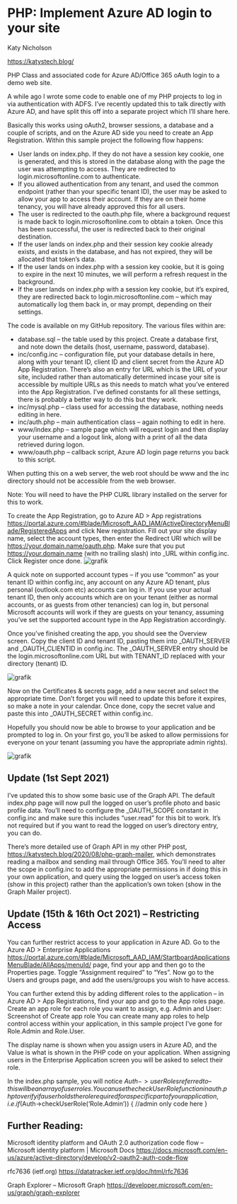 # PHP: Implement Azure AD login to your site

Katy Nicholson

https://katystech.blog/

PHP Class and associated code for Azure AD/Office 365 oAuth login to a demo web site.



A while ago I wrote some code to enable one of my PHP projects to log in via authentication with ADFS. I’ve recently updated this to talk directly with Azure AD, and have split this off into a separate project which I’ll share here.

Basically this works using oAuth2, browser sessions, a database and a couple of scripts, and on the Azure AD side you need to create an App Registration. Within this sample project the following flow happens:

*    User lands on index.php. If they do not have a session key cookie, one is generated, and this is stored in the database along with the page the user was attempting to access. They are redirected to login.microsoftonline.com to authenticate.
*    If you allowed authentication from any tenant, and used the common endpoint (rather than your specific tenant ID), the user may be asked to allow your app to access their account. If they are on their home tenancy, you will have already approved this for all users.
*    The user is redirected to the oauth.php file, where a background request is made back to login.microsoftonline.com to obtain a token. Once this has been successful, the user is redirected back to their original destination.
*    If the user lands on index.php and their session key cookie already exists, and exists in the database, and has not expired, they will be allocated that token’s data.
*    If the user lands on index.php with a session key cookie, but it is going to expire in the next 10 minutes, we will perform a refresh request in the background.
*    If the user lands on index.php with a session key cookie, but it’s expired, they are redirected back to login.microsoftonline.com – which may automatically log them back in, or may prompt, depending on their settings.

The code is available on my GitHub repository. The various files within are:

*    database.sql – the table used by this project. Create a database first, and note down the details (host, username, password, database).
*    inc/config.inc – configuration file, put your database details in here, along with your tenant ID, client ID and client secret from the Azure AD App Registration. There’s also an entry for URL which is the URL of your site, included rather than automatically determined incase your site is accessible by multiple URLs as this needs to match what you’ve entered into the App Registration. I’ve defined constants for all these settings, there is probably a better way to do this but they work.
*    inc/mysql.php – class used for accessing the database, nothing needs editing in here.
*    inc/auth.php – main authentication class – again nothing to edit in here.
*    www/index.php – sample page which will request login and then display your username and a logout link, along with a print of all the data retrieved during logon.
*    www/oauth.php – callback script, Azure AD login page returns you back to this script.

When putting this on a web server, the web root should be www and the inc directory should not be accessible from the web browser.

Note: You will need to have the PHP CURL library installed on the server for this to work.

To create the App Registration, go to Azure AD > App registrations https://portal.azure.com/#blade/Microsoft_AAD_IAM/ActiveDirectoryMenuBlade/RegisteredApps and click New registration. Fill out your site display name, select the account types, then enter the Redirect URI which will be https://your.domain.name/oauth.php. Make sure that you put https://your.domain.name (with no trailing slash) into \_URL within config.inc. Click Register once done.
![grafik](https://user-images.githubusercontent.com/12712721/139848514-5ec8e568-79fb-4b5b-9a44-f495daab700d.png)


A quick note on supported account types – if you use “common” as your tenant ID within config.inc, any account on any Azure AD tenant, plus personal (outlook.com etc) accounts can log in. If you use your actual tenant ID, then only accounts which are on your tenant (either as normal accounts, or as guests from other tenancies) can log in, but personal Microsoft accounts will work if they are guests on your tenancy, assuming you’ve set the supported account type in the App Registration accordingly.

Once you’ve finished creating the app, you should see the Overview screen. Copy the client ID and tenant ID, pasting them into _OAUTH_SERVER and _OAUTH_CLIENTID in config.inc. The _OAUTH_SERVER entry should be the login.microsoftonline.com URL but with TENANT_ID replaced with your directory (tenant) ID.

![grafik](https://user-images.githubusercontent.com/12712721/139848722-53424bf5-d0c6-4050-b8ff-ee21425959c9.png)


Now on the Certificates & secrets page, add a new secret and select the appropriate time. Don’t forget you will need to update this before it expires, so make a note in your calendar. Once done, copy the secret value and paste this into _OAUTH_SECRET within config.inc.

Hopefully you should now be able to browse to your application and be prompted to log in. On your first go, you’ll be asked to allow permissions for everyone on your tenant (assuming you have the appropriate admin rights).

![grafik](https://user-images.githubusercontent.com/12712721/139848813-832be390-a115-4f0f-89ad-380922cc619c.png)


## Update (1st Sept 2021)

I’ve updated this to show some basic use of the Graph API. The default index.php page will now pull the logged on user’s profile photo and basic profile data. You’ll need to configure the _OAUTH_SCOPE constant in config.inc and make sure this includes “user.read” for this bit to work. It’s not required but if you want to read the logged on user’s directory entry, you can do.

There’s more detailed use of Graph API in my other PHP post, https://katystech.blog/2020/08/php-graph-mailer, which demonstrates reading a mailbox and sending mail through Office 365. You’ll need to alter the scope in config.inc to add the appropriate permissions in if doing this in your own application, and query using the logged on user’s access token (show in this project) rather than the application’s own token (show in the Graph Mailer project).


## Update (15th & 16th Oct 2021) – Restricting Access 

You can further restrict access to your application in Azure AD. Go to the Azure AD > Enterprise Applications https://portal.azure.com/#blade/Microsoft_AAD_IAM/StartboardApplicationsMenuBlade/AllApps/menuId/ page, find your app and then go to the Properties page. Toggle “Assignment required” to “Yes”. Now go to the Users and groups page, and add the users/groups you wish to have access.

You can further extend this by adding different roles to the application – in Azure AD > App Registrations, find your app and go to the App roles page. Create an app role for each role you want to assign, e.g. Admin and User:
Screenshot of Create app role
You can create many app roles to help control access within your application, in this sample project I’ve gone for Role.Admin and Role.User.

The display name is shown when you assign users in Azure AD, and the Value is what is shown in the PHP code on your application. When assigning users in the Enterprise Application screen you will be asked to select their role.

In the index.php sample, you will notice $Auth->userRoles referred to – this will be an array of user roles. You can use the checkUserRole function in auth.php to verify if a user holds the role required for a specific part of your application, i.e. if ($Auth->checkUserRole(‘Role.Admin’)) { //admin only code here }

## Further Reading:

Microsoft identity platform and OAuth 2.0 authorization code flow – Microsoft identity platform | Microsoft Docs https://docs.microsoft.com/en-us/azure/active-directory/develop/v2-oauth2-auth-code-flow

rfc7636 (ietf.org) https://datatracker.ietf.org/doc/html/rfc7636

Graph Explorer – Microsoft Graph https://developer.microsoft.com/en-us/graph/graph-explorer


